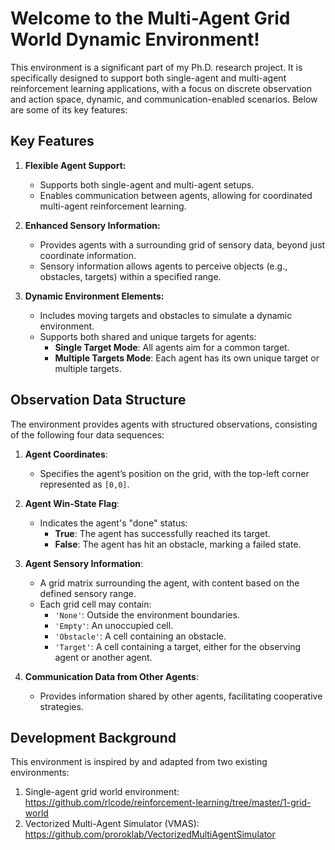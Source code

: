 # Welcome to the Multi-Agent Grid World Dynamic Environment!

This environment is a significant part of my Ph.D. research project. It is specifically designed to support both single-agent and multi-agent reinforcement learning applications, with a focus on discrete observation and action space, dynamic, and communication-enabled scenarios. Below are some of its key features:

## Key Features

1. **Flexible Agent Support:**
   - Supports both single-agent and multi-agent setups.
   - Enables communication between agents, allowing for coordinated multi-agent reinforcement learning.

2. **Enhanced Sensory Information:**
   - Provides agents with a surrounding grid of sensory data, beyond just coordinate information.
   - Sensory information allows agents to perceive objects (e.g., obstacles, targets) within a specified range.

3. **Dynamic Environment Elements:**
   - Includes moving targets and obstacles to simulate a dynamic environment.
   - Supports both shared and unique targets for agents:
     - **Single Target Mode**: All agents aim for a common target.
     - **Multiple Targets Mode**: Each agent has its own unique target or multiple targets.

## Observation Data Structure

The environment provides agents with structured observations, consisting of the following four data sequences:

1. **Agent Coordinates**:
   - Specifies the agent’s position on the grid, with the top-left corner represented as `[0,0]`.

2. **Agent Win-State Flag**:
   - Indicates the agent's "done" status:
     - **True**: The agent has successfully reached its target.
     - **False**: The agent has hit an obstacle, marking a failed state.

3. **Agent Sensory Information**:
   - A grid matrix surrounding the agent, with content based on the defined sensory range.
   - Each grid cell may contain:
     - `'None'`: Outside the environment boundaries.
     - `'Empty'`: An unoccupied cell.
     - `'Obstacle'`: A cell containing an obstacle.
     - `'Target'`: A cell containing a target, either for the observing agent or another agent.

4. **Communication Data from Other Agents**:
   - Provides information shared by other agents, facilitating cooperative strategies.

## Development Background

This environment is inspired by and adapted from two existing environments:
1. Single-agent grid world environment: https://github.com/rlcode/reinforcement-learning/tree/master/1-grid-world
2. Vectorized Multi-Agent Simulator (VMAS): https://github.com/proroklab/VectorizedMultiAgentSimulator


